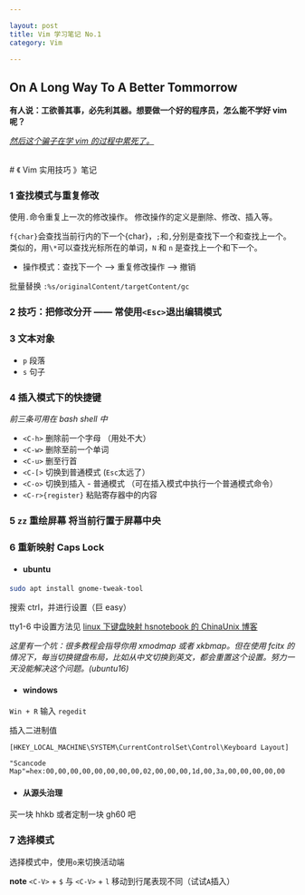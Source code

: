 ```yaml
---

layout: post
title: Vim 学习笔记 No.1
category: Vim

---
```


## On A Long Way To A Better Tommorrow
**有人说：工欲善其事，必先利其器。想要做一个好的程序员，怎么能不学好 vim 呢？**

*<u>然后这个骗子在学 vim 的过程中累死了。</u>*

<!--description-->

<br>
# 《 Vim 实用技巧 》笔记
<br>

### 1 查找模式与重复修改
使用`.`命令重复上一次的修改操作。
修改操作的定义是删除、修改、插入等。

`f{char}`会查找当前行内的下一个{char}，`;`和`,`分别是查找下一个和查找上一个。
类似的，用`\*`可以查找光标所在的单词，`N` 和 `n` 是查找上一个和下一个。

* 操作模式：查找下一个 --> 重复修改操作 --> 撤销

批量替换 `:%s/originalContent/targetContent/gc`

### 2 技巧：把修改分开 —— 常使用`<Esc>`退出编辑模式

### 3 文本对象
* `p` 段落
* `s` 句子

### 4 插入模式下的快捷键
*前三条可用在 bash shell 中*

* `<C-h>` 删除前一个字母 （用处不大）
* `<C-w>` 删除至前一个单词
* `<C-u>` 删至行首
* `<C-[>` 切换到普通模式 (`Esc`太远了）
* `<C-o>` 切换到插入 - 普通模式 （可在插入模式中执行一个普通模式命令）
* `<C-r>{register}` 粘贴寄存器中的内容

### 5 `zz` 重绘屏幕 将当前行置于屏幕中央

### 6 重新映射 Caps Lock

- #### ubuntu

```bash
sudo apt install gnome-tweak-tool
```

搜索 ctrl，并进行设置（巨 easy）

tty1-6 中设置方法见 [ linux 下键盘映射 hsnotebook 的 ChinaUnix 博客 ](http://blog.chinaunix.net/uid-26161820-id-3425670.html)

*这里有一个坑：很多教程会指导你用 xmodmap 或者 xkbmap。但在使用 fcitx 的情况下，每当切换键盘布局，比如从中文切换到英文，都会重置这个设置。努力一天没能解决这个问题。(ubuntu16)*

- #### windows

`Win + R` 输入 `regedit`

插入二进制值

``````
[HKEY_LOCAL_MACHINE\SYSTEM\CurrentControlSet\Control\Keyboard Layout]

"Scancode Map"=hex:00,00,00,00,00,00,00,00,02,00,00,00,1d,00,3a,00,00,00,00,00
``````

- #### 从源头治理

买一块 hhkb 或者定制一块 gh60 吧

### 7 选择模式
选择模式中，使用`o`来切换活动端

**note**  `<C-V>` + `$` 与 `<C-V>` + `l`  移动到行尾表现不同（试试`A`插入）

